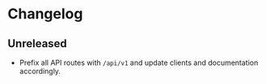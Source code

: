 # Changelog

## Unreleased
- Prefix all API routes with `/api/v1` and update clients and documentation accordingly.
